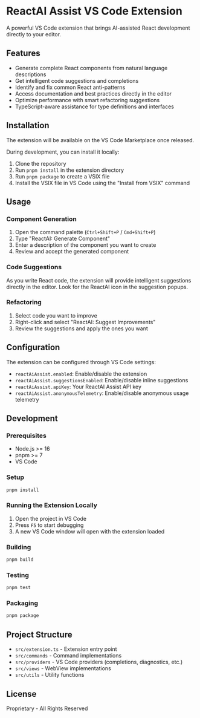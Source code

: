 # ReactAI Assist VS Code Extension

A powerful VS Code extension that brings AI-assisted React development directly to your editor.

## Features

- Generate complete React components from natural language descriptions
- Get intelligent code suggestions and completions
- Identify and fix common React anti-patterns
- Access documentation and best practices directly in the editor
- Optimize performance with smart refactoring suggestions
- TypeScript-aware assistance for type definitions and interfaces

## Installation

The extension will be available on the VS Code Marketplace once released.

During development, you can install it locally:

1. Clone the repository
2. Run `pnpm install` in the extension directory
3. Run `pnpm package` to create a VSIX file
4. Install the VSIX file in VS Code using the "Install from VSIX" command

## Usage

### Component Generation

1. Open the command palette (`Ctrl+Shift+P` / `Cmd+Shift+P`)
2. Type "ReactAI: Generate Component"
3. Enter a description of the component you want to create
4. Review and accept the generated component

### Code Suggestions

As you write React code, the extension will provide intelligent suggestions directly in the editor. Look for the ReactAI icon in the suggestion popups.

### Refactoring

1. Select code you want to improve
2. Right-click and select "ReactAI: Suggest Improvements"
3. Review the suggestions and apply the ones you want

## Configuration

The extension can be configured through VS Code settings:

- `reactAiAssist.enabled`: Enable/disable the extension
- `reactAiAssist.suggestionsEnabled`: Enable/disable inline suggestions
- `reactAiAssist.apiKey`: Your ReactAI Assist API key
- `reactAiAssist.anonymousTelemetry`: Enable/disable anonymous usage telemetry

## Development

### Prerequisites

- Node.js >= 16
- pnpm >= 7
- VS Code

### Setup

```bash
pnpm install
```

### Running the Extension Locally

1. Open the project in VS Code
2. Press `F5` to start debugging
3. A new VS Code window will open with the extension loaded

### Building

```bash
pnpm build
```

### Testing

```bash
pnpm test
```

### Packaging

```bash
pnpm package
```

## Project Structure

- `src/extension.ts` - Extension entry point
- `src/commands` - Command implementations
- `src/providers` - VS Code providers (completions, diagnostics, etc.)
- `src/views` - WebView implementations
- `src/utils` - Utility functions

## License

Proprietary - All Rights Reserved 